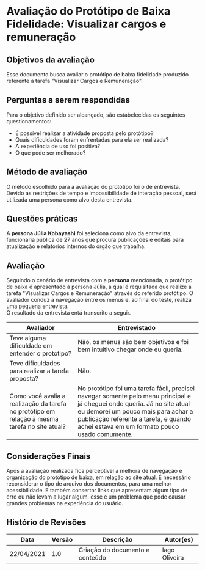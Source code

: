 # Avaliação do Protótipo de Baixa Fidelidade: Visualizar cargos e remuneração
## Objetivos da avaliação
Esse documento busca avaliar o protótipo de baixa fidelidade produzido referente à tarefa "Visualizar Cargos e Remuneração".
## Perguntas a serem respondidas
Para o objetivo definido ser alcançado, são estabelecidas os  seguintes questionamentos:

- É possível realizar a atividade proposta pelo protótipo?
- Quais dificuldades foram enfrentadas para ela ser realizada?
- A experiência de uso foi positiva?
- O que pode ser melhorado?
## Método de avaliação
O método escolhido para a avaliação do protótipo foi o de entrevista. Devido as restrições de tempo e impossibilidade de interação pessoal, será utilizada uma persona como alvo desta entrevista.
## Questões práticas
A **persona Júlia Kobayashi** foi seleciona como alvo da entrevista, funcionária pública de 27 anos que procura publicações e editais para atualização e relatórios internos do órgão que trabalha.
## Avaliação
Seguindo o cenário de entrevista com a **persona** mencionada, o protótipo de baixa é apresentado à persona Júlia, a qual é requisitada que realize a tarefa "Visualizar Cargos e Remuneração" através do referido protótipo. O avaliador conduz a navegação entre os menus e, ao final do teste, realiza uma pequena entrevista.  
O resultado da entrevista entá transcrito a seguir.

| Avaliador | Entrevistado |
|---|---|
| Teve alguma dificuldade em entender o protótipo? | Não, os menus são bem objetivos e foi bem intuitivo chegar onde eu queria. |
| Teve dificuldades para realizar a tarefa proposta? | Não. |
| Como você avalia a realização da tarefa no protótipo em relação à mesma tarefa no site atual? | No protótipo foi uma tarefa fácil, precisei navegar somente pelo menu principal e já cheguei onde queria. Já no site atual eu demorei um pouco mais para achar a publicação referente a tarefa, e quando achei estava em um formato pouco usado comumente. |


## Considerações Finais
Após a avaliação realizada fica perceptível a melhora de navegação e organização do protótipo de baixa, em relação ao site atual. É necessário reconsiderar o tipo de arquivo dos documentos, para uma melhor acessibilidade. E também consertar links que apresentam algum tipo de erro ou não levam a lugar algum, esse é um problema que pode causar grandes problemas na experiência do usuário.

## Histório de Revisões

| Data | Versão | Descrição | Autor(es) |
| --- | --- | --- | --- |
| 22/04/2021 | 1.0 | Criação do documento e conteúdo | Iago Oliveira |